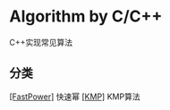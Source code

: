 # Algorithm by C/C++
 C++实现常见算法

## 分类
[[FastPower]](https://github.com/LHesperus/Algorithm-by-Cpp/tree/master/Unclassified/FastPower) 快速幂
[[KMP]](https://github.com/LHesperus/Algorithm-by-Cpp/tree/master/KMP) KMP算法
